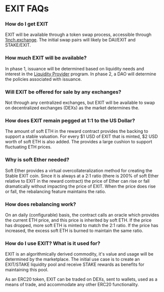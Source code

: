 # EXIT FAQs

### How do I get EXIT

EXIT will be available through a token swap process, accessible through [1inch.exchange](https://1inch.exchange/#/). The initial swap pairs will likely be DAI/EXIT and STAKE/EXIT.

### How much EXIT will be available?

In phase 1, issuance will be determined based on liquidity needs and interest in the [Liquidity Provider](liquidity-provider-program.md) program. In phase 2, a DAO will determine the policies associated with issuance.

### Will EXIT be offered for sale by any exchanges?

Not through any centralized exchanges, but EXIT will be available to swap on decentralized exchanges \(DEXs\) as the market determines the.

### **How does EXIT remain pegged at 1:1 to the US Dollar?**

The amount of soft ETH in the reward contract provides the backing to support a stable valuation. For every $1 USD of EXIT that is minted, $2 USD worth of soft ETH is also added. The provides a large cushion to support fluctuating ETH prices.

### **Why is soft Ether needed?**

Soft Ether provides a virtual overcollateralization method for creating the Stable EXIT coin. Since it is always at a 2:1 ratio \(there is 200% of soft Ether relative to EXIT in the reward contract\) the price of Ether can rise or fall dramatically without impacting the price of EXIT. When the price does rise or fall, the rebalancing feature maintains the ratio.

### How does rebalancing work?

On an daily \(configurable\) basis, the contract calls an oracle which provides the current ETH price, and this price is inherited by soft ETH. If the price has dropped, more soft ETH is minted to match the 2:1 ratio. If the price has increased, the excess soft ETH is burned to maintain the same ratio.

### How do I use EXIT? What is it used for?

EXIT is an algorithmically derived commodity, it's value and usage will be determined by the marketplace.  The initial use case is to create an EXIT/STAKE liquidity pool and receive STAKE rewards as benefits for  maintaining this pool.

As an ERC20 token, EXIT can be traded on DEXs, sent to wallets, used as a means of trade, and accommodate any other ERC20 functionality. 

